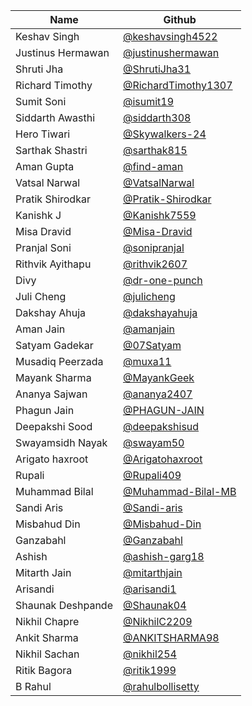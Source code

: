 | Name              | Github                                                        |
| ----------------- | ------------------------------------------------------------- |
| Keshav Singh      | [@keshavsingh4522](https://github.com/keshavsingh4522/)       |
| Justinus Hermawan | [@justinushermawan](https://github.com/justinushermawan/)     |
| Shruti Jha        | [@ShrutiJha31](https://github.com/ShrutiJha31/)               |
| Richard Timothy   | [@RichardTimothy1307](https://github.com/RichardTimothy1307/) |
| Sumit Soni        | [@isumit19](https://github.com/isumit19/)                     |
| Siddarth Awasthi  | [@siddarth308](https://github.com/siddarth308/)               |
| Hero Tiwari       | [@Skywalkers-24](https://github.com/Skywalkers-24/)           |
| Sarthak Shastri   | [@sarthak815](https://github.com/sarthak815)                  |
| Aman Gupta        | [@find-aman](https://github.com/find-aman)                    |
| Vatsal Narwal     | [@VatsalNarwal](https://github.com/VatsalNarwal)              |
| Pratik Shirodkar  | [@Pratik-Shirodkar](https://github.com/Pratik-Shirodkar)      |
| Kanishk J         | [@Kanishk7559](https://github.com/kanishk7559)                |
| Misa Dravid       | [@Misa-Dravid](https://github.com/misa-bot)                   |
| Pranjal Soni      | [@sonipranjal](https://github.com/sonipranjal)                |
| Rithvik Ayithapu  | [@rithvik2607](https://github.com/rithvik2607)                |
| Divy              | [@dr-one-punch](https://github.com/dr-one-punch)              |
| Juli Cheng        | [@julicheng](https://github.com/julicheng)                    |
| Dakshay Ahuja     | [@dakshayahuja](https://github.com/dakshayahuja)              |
| Aman Jain         | [@amanjain](https://github.io/amnjain)                        |
| Satyam Gadekar    | [@07Satyam](https://github.com/07Satyam)                      |
| Musadiq Peerzada  | [@muxa11](https://github.com/muxa11)                          |
| Mayank Sharma     | [@MayankGeek](https://github.com/MayankGeek)                  |
| Ananya Sajwan     | [@ananya2407](https://github.com/ananya2407)                  |
| Phagun Jain       | [@PHAGUN-JAIN](https://github.com/PHAGUN-JAIN)                |
| Deepakshi Sood    | [@deepakshisud](https://github.com/deepakshisud)              |
| Swayamsidh Nayak  | [@swayam50](https://github.com/swayam50)                      |
| Arigato haxroot   | [@Arigatohaxroot](https://github.com/Arigatohaxroot)          |
| Rupali            | [@Rupali409](https://github.com/Rupali409)                    |
| Muhammad Bilal    | [@Muhammad-Bilal-MB](https://github.com/Muhammad-Bilal-MB)    |
| Sandi Aris        | [@Sandi-aris](https://github.com/sandi-aris)                  |
| Misbahud Din      | [@Misbahud-Din](https://github.com/Misbahud-Din)              |
| Ganzabahl         | [@Ganzabahl](https://github.com/Ganzabahl)                    |
| Ashish            | [@ashish-garg18](https://github.com/ashish-garg18)            |
| Mitarth Jain      | [@mitarthjain](https://github.com/mitarthjain)                |
| Arisandi          | [@arisandi1](https://github.com/arisandi1)                    |
| Shaunak Deshpande | [@Shaunak04](https://github.com/Shaunak04)                    |
| Nikhil Chapre     | [@NikhilC2209](https://github.com/NikhilC2209)                |
| Ankit Sharma      | [@ANKITSHARMA98](https://github.com/ANKITSHARMA98)            |
| Nikhil Sachan     | [@nikhil254](https://github.com/nikhil254)                    |
| Ritik Bagora      | [@ritik1999](https://github.com/ritik1999)                    |
| B Rahul           | [@rahulbollisetty](https://github.com/rahulbollisetty)        |
